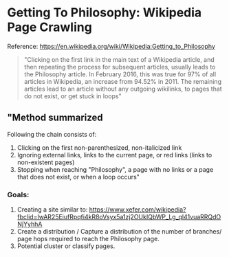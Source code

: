 # Getting To Philosophy: Wikipedia Page Crawling
Reference: https://en.wikipedia.org/wiki/Wikipedia:Getting_to_Philosophy

>"Clicking on the first link in the main text of a Wikipedia article, and then repeating the process for subsequent articles, usually leads to the Philosophy article. In February 2016, this was true for 97% of all articles in Wikipedia, an increase from 94.52% in 2011. The remaining articles lead to an article without any outgoing wikilinks, to pages that do not exist, or get stuck in loops"

## "Method summarized
Following the chain consists of:
1. Clicking on the first non-parenthesized, non-italicized link
2. Ignoring external links, links to the current page, or red links (links to non-existent pages)
3. Stopping when reaching "Philosophy", a page with no links or a page that does not exist, or when a loop occurs"


### Goals:
1. Creating a site similar to: https://www.xefer.com/wikipedia?fbclid=IwAR25EiufRpqfi4kR8oVsyx5a1zj2OUkIQbWP_Lg_ql41vuaRRQdONjYyhhA
2. Create a distribution / Capture a distribution of the number of branches/ page hops required to reach the Philosophy page.
3. Potential cluster or classify pages.
